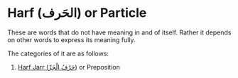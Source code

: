 # Harf (الحَرف) or Particle

These are words that do not have meaning in and of itself. Rather it depends on other words to express its meaning fully. 

The categories of it are as follows: 

1. [Harf Jarr (حَرْفُ الْجَرِّ)](/reference/nahw/harf_jarr/) or Preposition